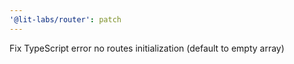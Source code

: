 ```yaml
---
'@lit-labs/router': patch
---
```


Fix TypeScript error no routes initialization (default to empty array)
